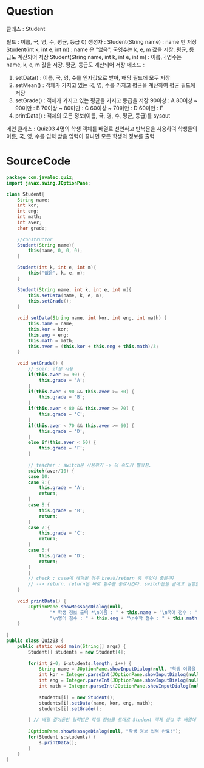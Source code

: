# Question
클래스 : Student

필드 : 이름, 국, 영, 수, 평균, 등급
0) 생성자 : 
Student(String name) : name 만 저장 
Student(int k, int e, int m) : name 은 "없음", 국영수는 k, e, m 값을 저장. 평균, 등급도 계산되어 저장
Student(String name, int k, int e, int m) : 이름,국영수는 name, k, e, m 값을 저장. 평균, 등급도 계산되어 저장
  메소드 : 
1) setData() : 이름, 국, 영, 수를 인자값으로 받아, 해당 필드에 모두 저장
2) setMean() : 객체가 가지고 있는 국, 영, 수를 가지고 평균을 계산하여 평균 필드에 저장
3) setGrade() : 객체가 가지고 있는 평균을 가지고 등급을 저장 
90이상 : A
80이상 ~ 90미만 : B
70이상 ~ 80미만 : C
60이상 ~ 70미만 : D
60미만 : F
4) printData() : 객체의 모든 정보(이름, 국, 영, 수, 평균, 등급)를 sysout


메인 클래스 : Quiz03
4명의 학생 객체를 배열로 선언하고 반복문을 사용하여 학생들의 이름, 국, 영, 수를 입력 받음
입력이 끝나면 모든 학생의 정보를 출력
    
# SourceCode   
```java
package com.javalec.quiz;
import javax.swing.JOptionPane;

class Student{
	String name;
	int kor;
	int eng;
	int math;
	int aver;
	char grade;
	
	//constructor
	Student(String name){
		this(name, 0, 0, 0);
	}

	Student(int k, int e, int m){
		this("없음", k, e, m);
	}

	Student(String name, int k, int e, int m){
		this.setData(name, k, e, m);
		this.setGrade();
	}
	
	void setData(String name, int kor, int eng, int math) {
		this.name = name;
		this.kor = kor;
		this.eng = eng;
		this.math = math;
		this.aver = (this.kor + this.eng + this.math)/3;
	}
	
	void setGrade() {
		// soir: if문 사용
		if(this.aver >= 90) {
			this.grade = 'A';
		}
		if(this.aver < 90 && this.aver >= 80) {
			this.grade = 'B';
		}
		if(this.aver < 80 && this.aver >= 70) {
			this.grade = 'C';
		}
		if(this.aver < 70 && this.aver >= 60) {
			this.grade = 'D';
		}
		else if(this.aver < 60) {
			this.grade = 'F';
		} 
		
		// teacher : switch문 사용하기 -> 더 속도가 빨라짐.
		switch(aver/10) {
		case 10:
		case 9:{
			this.grade = 'A';
			return;
		}
		case 8:{
			this.grade = 'B';
			return;
		}
		case 7:{
			this.grade = 'C';
			return;
		}
		case 6:{
			this.grade = 'D';
			return;
		}
		}
		// check : case에 해당될 경우 break/return 중 무엇이 좋을까?
		// --> return. return은 바로 함수를 종료시킨다. switch문을 끝내고 실행할 코드가 더 없다면 break보다 return
	}
	
	void printData() {
		JOptionPane.showMessageDialog(null,
				"* 학생 정보 출력 *\n이름 : " + this.name + "\n국어 점수 : " + this.kor + 
				"\n영어 점수 : " + this.eng + "\n수학 점수 : " + this.math + "\n평균 : " + this.aver + "\n등급 : " + this.grade);
	}
	
}
public class Quiz03 {
	public static void main(String[] args) {
		Student[] students = new Student[4]; 
		
		for(int i=0; i<students.length; i++) {
			String name = JOptionPane.showInputDialog(null, "학생 이름을 입력하세요");
			int kor = Integer.parseInt(JOptionPane.showInputDialog(null, "국어 점수를 입력하세요"));
			int eng = Integer.parseInt(JOptionPane.showInputDialog(null, "영어 점수를 입력하세요"));
			int math = Integer.parseInt(JOptionPane.showInputDialog(null, "수학 점수를 입력하세요"));
			
			students[i] = new Student();
			students[i].setData(name, kor, eng, math);
			students[i].setGrade();
			
		} // 배열 길이동안 입력받은 학생 정보를 토대로 Student 객체 생성 후 배열에 넣는다.
		
		JOptionPane.showMessageDialog(null, "학생 정보 입력 완료!");
		for(Student s:students) {
			s.printData();
		}
	}
}
```
